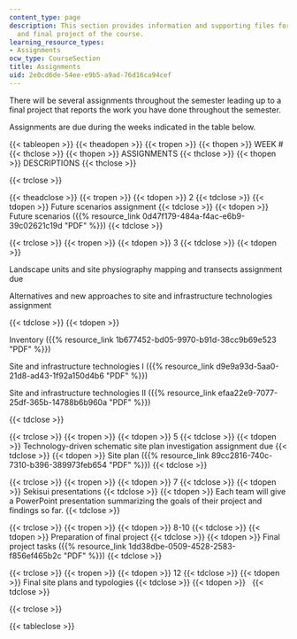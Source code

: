 ```yaml
---
content_type: page
description: This section provides information and supporting files for the assignments
  and final project of the course.
learning_resource_types:
- Assignments
ocw_type: CourseSection
title: Assignments
uid: 2e0cd6de-54ee-e9b5-a9ad-76d16ca94cef
---
```


There will be several assignments throughout the semester leading up to a final project that reports the work you have done throughout the semester.

Assignments are due during the weeks indicated in the table below.

{{< tableopen >}}
{{< theadopen >}}
{{< tropen >}}
{{< thopen >}}
WEEK #
{{< thclose >}}
{{< thopen >}}
ASSIGNMENTS
{{< thclose >}}
{{< thopen >}}
DESCRIPTIONS
{{< thclose >}}

{{< trclose >}}

{{< theadclose >}}
{{< tropen >}}
{{< tdopen >}}
2
{{< tdclose >}}
{{< tdopen >}}
Future scenarios assignment
{{< tdclose >}}
{{< tdopen >}}
Future scenarios ({{% resource_link 0d47f179-484a-f4ac-e6b9-39c02621c19d "PDF" %}})
{{< tdclose >}}

{{< trclose >}}
{{< tropen >}}
{{< tdopen >}}
3
{{< tdclose >}}
{{< tdopen >}}


Landscape units and site physiography mapping and transects assignment due

Alternatives and new approaches to site and infrastructure technologies assignment


{{< tdclose >}}
{{< tdopen >}}


Inventory ({{% resource_link 1b677452-bd05-9970-b91d-38cc9b69e523 "PDF" %}})

Site and infrastructure technologies I ({{% resource_link d9e9a93d-5aa0-21d8-ad43-1f92a150d4b6 "PDF" %}})

Site and infrastructure technologies II ({{% resource_link efaa22e9-7077-25df-365b-14788b6b960a "PDF" %}})


{{< tdclose >}}

{{< trclose >}}
{{< tropen >}}
{{< tdopen >}}
5
{{< tdclose >}}
{{< tdopen >}}
Technology-driven schematic site plan investigation assignment due
{{< tdclose >}}
{{< tdopen >}}
Site plan ({{% resource_link 89cc2816-740c-7310-b396-389973feb654 "PDF" %}})
{{< tdclose >}}

{{< trclose >}}
{{< tropen >}}
{{< tdopen >}}
7
{{< tdclose >}}
{{< tdopen >}}
Sekisui presentations
{{< tdclose >}}
{{< tdopen >}}
Each team will give a PowerPoint presentation summarizing the goals of their project and findings so far.
{{< tdclose >}}

{{< trclose >}}
{{< tropen >}}
{{< tdopen >}}
8-10
{{< tdclose >}}
{{< tdopen >}}
Preparation of final project
{{< tdclose >}}
{{< tdopen >}}
Final project tasks ({{% resource_link 1dd38dbe-0509-4528-2583-f856ef465b2c "PDF" %}})
{{< tdclose >}}

{{< trclose >}}
{{< tropen >}}
{{< tdopen >}}
12
{{< tdclose >}}
{{< tdopen >}}
Final site plans and typologies
{{< tdclose >}}
{{< tdopen >}}
 
{{< tdclose >}}

{{< trclose >}}

{{< tableclose >}}